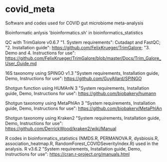 # covid_meta
Software and codes  used for COVID gut microbiome meta-analysis

Bioinformatic anlysis 'bioinformatics.sh' in bioinformatics_statistics


QC with TrimGalore v0.6.7 "1. System requirements": Cutadapt and FastQC; "2. Installation guide": https://github.com/FelixKrueger/TrimGalore; "3. Demo and 4. Instructions for use": https://github.com/FelixKrueger/TrimGalore/blob/master/Docs/Trim_Galore_User_Guide.md

16S taxonomy using SPINGO v1.3 "System requirements, Installation guide, Demo, Instructions for use": https://github.com/GuyAllard/SPINGO 

Shotgun function using HUMAnN 3 "System requirements, Installation guide, Demo, Instructions for use": https://github.com/biobakery/humann 

Shotgun taxonomy using MetaPhlAn 3 "System requirements, Installation guide, Demo, Instructions for use": https://github.com/biobakery/MetaPhlAn 

Shotgun taxonomy using Kraken2 "System requirements, Installation guide, Demo, Instructions for use": https://github.com/DerrickWood/kraken2/wiki/Manual


R codes in bioinformatics_statistics (NMDS.R, PERMANOVA.R, dysbiosis.R, association_heatmap.R, RandomForest_COVIDSeverityIndex.R) used in the analysis. 
R v3.6.2 "System requirements, Installation guide, Demo, Instructions for use": https://cran.r-project.org/manuals.html 
